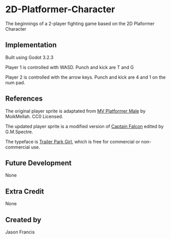 # 2D-Platformer-Character

The beginnings of a 2-player fighting game based on the 2D Plaformer Character

## Implementation

Built using Godot 3.2.3

Player 1 is controlled with WASD. Punch and kick are T and G

Player 2 is controlled with the arrow keys. Punch and kick are 4 and 1 on the num pad.


## References

The original player sprite is adaptated from [MV Platformer Male](https://opengameart.org/content/mv-platformer-male-32x64) by MoikMellah. CC0 Licensed.

The updated player sprite is a modified version of [Captain Falcon](http://maximoff.alreadyread.net/SpriteSheets/) edited by G.M.Spectre.

The typeface is [Trailer Park Girl](https://fontmeme.com/fonts/trailer-park-girl-font/), which is free for commercial or non-commercial use.

## Future Development
None

## Extra Credit
None

## Created by 
Jason Francis

